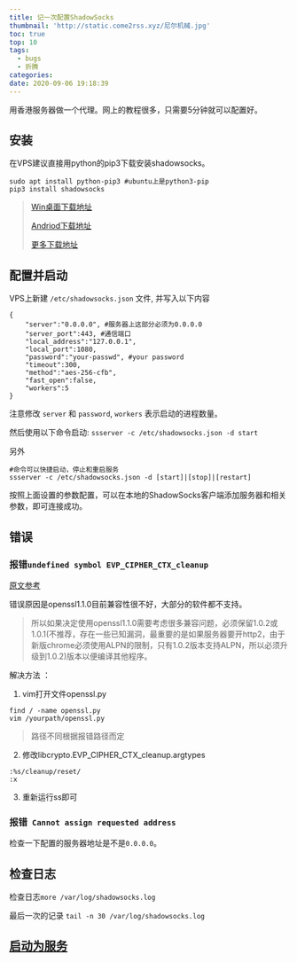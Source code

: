 ```yaml
---
title: 记一次配置ShadowSocks
thumbnail: 'http://static.come2rss.xyz/尼尔机械.jpg'
toc: true
top: 10
tags:
  - bugs
  - 折腾
categories:
date: 2020-09-06 19:18:39
---
```


用香港服务器做一个代理。网上的教程很多，只需要5分钟就可以配置好。
<!-- more -->

## 安装

在VPS建议直接用python的pip3下载安装shadowsocks。

```shell
sudo apt install python-pip3 #ubuntu上是python3-pip
pip3 install shadowsocks
```

> [Win桌面下载地址](https://ifun.cool/go/?url=aHR0cHM6Ly9naXRodWIuY29tL3NoYWRvd3NvY2tzL3NoYWRvd3NvY2tzLXdpbmRvd3MvcmVsZWFzZXM/YWZ0ZXI9Mi41LjE=)
>
> [Andriod下载地址](https://ifun.cool/go/?url=aHR0cHM6Ly9naXRodWIuY29tL3NoYWRvd3NvY2tzL3NoYWRvd3NvY2tzLWFuZHJvaWQvcmVsZWFzZXM=)
>
> [更多下载地址](https://ifun.cool/app/648.html)

## 配置并启动

VPS上新建 `/etc/shadowsocks.json` 文件, 并写入以下内容

```
{
	"server":"0.0.0.0", #服务器上这部分必须为0.0.0.0
	"server_port":443, #通信端口
	"local_address":"127.0.0.1",
	"local_port":1080,
	"password":"your-passwd", #your password
	"timeout":300,
	"method":"aes-256-cfb",
	"fast_open":false,
	"workers":5
}
```

注意修改 `server` 和 `password`, `workers` 表示启动的进程数量。

然后使用以下命令启动: `ssserver -c /etc/shadowsocks.json -d start`

另外

```shell
#命令可以快捷启动，停止和重启服务
ssserver -c /etc/shadowsocks.json -d [start]|[stop]|[restart]
```



按照上面设置的参数配置，可以在本地的ShadowSocks客户端添加服务器和相关参数，即可连接成功。

## 错误



### 报错`undefined symbol EVP_CIPHER_CTX_cleanup`

[原文参考](https://kionf.com/2016/12/15/errornote-ss/)

错误原因是openssl1.1.0目前兼容性很不好，大部分的软件都不支持。

> 所以如果决定使用openssl1.1.0需要考虑很多兼容问题，必须保留1.0.2或1.0.1(不推荐，存在一些已知漏洞，最重要的是如果服务器要开http2，由于新版chrome必须使用ALPN的限制，只有1.0.2版本支持ALPN，所以必须升级到1.0.2)版本以便编译其他程序。

解决方法 ：

1. vim打开文件openssl.py

```
find / -name openssl.py
vim /yourpath/openssl.py
```

> 路径不同根据报错路径而定

2. 修改libcrypto.EVP_CIPHER_CTX_cleanup.argtypes

```vim
:%s/cleanup/reset/
:x
```

3. 重新运行ss即可

### 报错` Cannot assign requested address`

检查一下配置的服务器地址是不是`0.0.0.0`。



## 检查日志

检查日志`more /var/log/shadowsocks.log` 

最后一次的记录 `tail -n 30 /var/log/shadowsocks.log`

## [启动为服务](https://www.cnblogs.com/xiangyangcao/p/10099277.html)